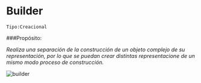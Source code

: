 # Builder

```
Tipo:Creacional
```
###Propósito:

_Realiza una separación de la construcción de un objeto complejo de su representación, por lo que se puedan crear distintas representacione de un mismo modo proceso de construcción._

![builder](https://user-images.githubusercontent.com/42217739/46638249-9b07ac80-cb25-11e8-95cf-ce913fb1271d.png)
